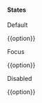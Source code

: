 <section data-test-percy data-section="showcase">
  

  <h4 class="dummy-h4">States</h4>
  <p class="dummy-text-small">Default</p>

  <div class="dummy-power-select-container">
    <div class="hds-power-select">
      <PowerSelect
        @options={{@model.OPTIONS}}
        @selected={{@model.SELECTED}}
        @onChange={{this.noop}}
        @renderInPlace={{true}}
        as |option|
      >
        {{option}}
      </PowerSelect>
    </div>
  </div>

  <p class="dummy-text-small">Focus</p>
  <div class="dummy-power-select-container">
    <div class="hds-power-select">
      <PowerSelect
        class="mock-focus"
        @options={{@model.OPTIONS}}
        @selected={{@model.SELECTED}}
        @onChange={{this.noop}}
        @renderInPlace={{true}}
        as |option|
      >
        {{option}}
      </PowerSelect>
    </div>
  </div>

  <p class="dummy-text-small">Disabled</p>
  <div class="dummy-power-select-container">
    <div class="hds-power-select">
      <PowerSelect
        @options={{@model.OPTIONS}}
        @selected={{@model.SELECTED}}
        @onChange={{this.noop}}
        @disabled={{true}}
        @renderInPlace={{true}}
        as |option|
      >
        {{option}}
      </PowerSelect>
    </div>
  </div>
</section>